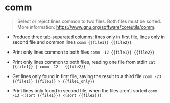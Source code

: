 # comm
> Select or reject lines common to two files. Both files must be sorted.
> More information: <https://www.gnu.org/software/coreutils/comm>.

- Produce three tab-separated columns: lines only in first file, lines only in second file and common lines
`comm {{file1}} {{file2}}`

- Print only lines common to both files
`comm -12 {{file1}} {{file2}}`

- Print only lines common to both files, reading one file from stdin
`cat {{file1}} | comm -12 - {{file2}}`

- Get lines only found in first file, saving the result to a third file
`comm -23 {{file1}} {{file2}} > {{file1_only}}`

- Print lines only found in second file, when the files aren't sorted
`comm -13 <(sort {{file1}}) <(sort {{file2}})`
